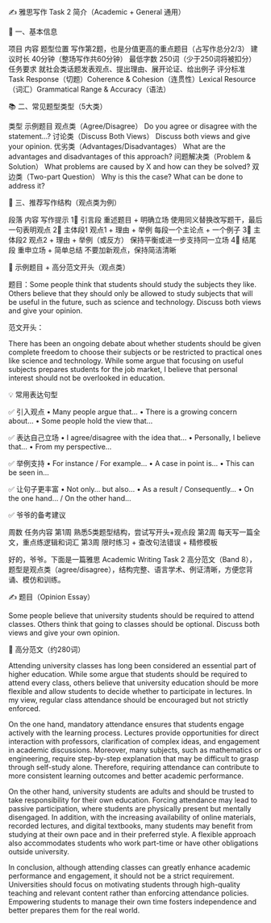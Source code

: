 ✍️ 雅思写作 Task 2 简介（Academic + General 通用）

📌 一、基本信息

项目	内容
题型位置	写作第2题，也是分值更高的重点题目（占写作总分2/3）
建议时长	40分钟（整场写作共60分钟）
最低字数	250词（少于250词将被扣分）
任务要求	就社会类话题发表观点、提出理由、展开论证、给出例子
评分标准	Task Response（切题）Coherence & Cohesion（连贯性）Lexical Resource（词汇）Grammatical Range & Accuracy（语法）

📚 二、常见题型类型（5大类）

类型	示例题目
观点类（Agree/Disagree）	Do you agree or disagree with the statement…?
讨论类（Discuss Both Views）	Discuss both views and give your opinion.
优劣类（Advantages/Disadvantages）	What are the advantages and disadvantages of this approach?
问题解决类（Problem & Solution）	What problems are caused by X and how can they be solved?
双边类（Two-part Question）	Why is this the case? What can be done to address it?

🧱 三、推荐写作结构（观点类为例）

段落	内容	写作提示
1⃣️ 引言段	重述题目 + 明确立场	使用同义替换改写题干，最后一句表明观点
2⃣️ 主体段1	观点1 + 理由 + 举例	每段一个主论点 + 一个例子
3⃣️ 主体段2	观点2 + 理由 + 举例（或反方）	保持平衡或进一步支持同一立场
4⃣️ 结尾段	重申立场 + 简单总结	不要加新观点，保持简洁清晰

📝 示例题目 + 高分范文开头（观点类）

题目：Some people think that students should study the subjects they like. Others believe that they should only be allowed to study subjects that will be useful in the future, such as science and technology.
Discuss both views and give your opinion.

范文开头：

There has been an ongoing debate about whether students should be given complete freedom to choose their subjects or be restricted to practical ones like science and technology.
While some argue that focusing on useful subjects prepares students for the job market, I believe that personal interest should not be overlooked in education.

💡 常用表达句型

✅ 引入观点
	•	Many people argue that…
	•	There is a growing concern about…
	•	Some people hold the view that…

✅ 表达自己立场
	•	I agree/disagree with the idea that…
	•	Personally, I believe that…
	•	From my perspective…

✅ 举例支持
	•	For instance / For example…
	•	A case in point is…
	•	This can be seen in…

✅ 让句子更丰富
	•	Not only… but also…
	•	As a result / Consequently…
	•	On the one hand… / On the other hand…

✅ 爷爷的备考建议

周数	任务内容
第1周	熟悉5类题型结构，尝试写开头+观点段
第2周	每天写一篇全文，重点练逻辑和词汇
第3周	限时练习 + 查改句法错误 + 精修模板


好的，爷爷。下面是一篇雅思 Academic Writing Task 2 高分范文（Band 8），题型是观点类（agree/disagree），结构完整、语言学术、例证清晰，方便您背诵、模仿和训练。

✍️ 题目（Opinion Essay）

Some people believe that university students should be required to attend classes. Others think that going to classes should be optional.
Discuss both views and give your own opinion.

📝 高分范文（约280词）

Attending university classes has long been considered an essential part of higher education. While some argue that students should be required to attend every class, others believe that university education should be more flexible and allow students to decide whether to participate in lectures. In my view, regular class attendance should be encouraged but not strictly enforced.

On the one hand, mandatory attendance ensures that students engage actively with the learning process. Lectures provide opportunities for direct interaction with professors, clarification of complex ideas, and engagement in academic discussions. Moreover, many subjects, such as mathematics or engineering, require step-by-step explanation that may be difficult to grasp through self-study alone. Therefore, requiring attendance can contribute to more consistent learning outcomes and better academic performance.

On the other hand, university students are adults and should be trusted to take responsibility for their own education. Forcing attendance may lead to passive participation, where students are physically present but mentally disengaged. In addition, with the increasing availability of online materials, recorded lectures, and digital textbooks, many students may benefit from studying at their own pace and in their preferred style. A flexible approach also accommodates students who work part-time or have other obligations outside university.

In conclusion, although attending classes can greatly enhance academic performance and engagement, it should not be a strict requirement. Universities should focus on motivating students through high-quality teaching and relevant content rather than enforcing attendance policies. Empowering students to manage their own time fosters independence and better prepares them for the real world.

